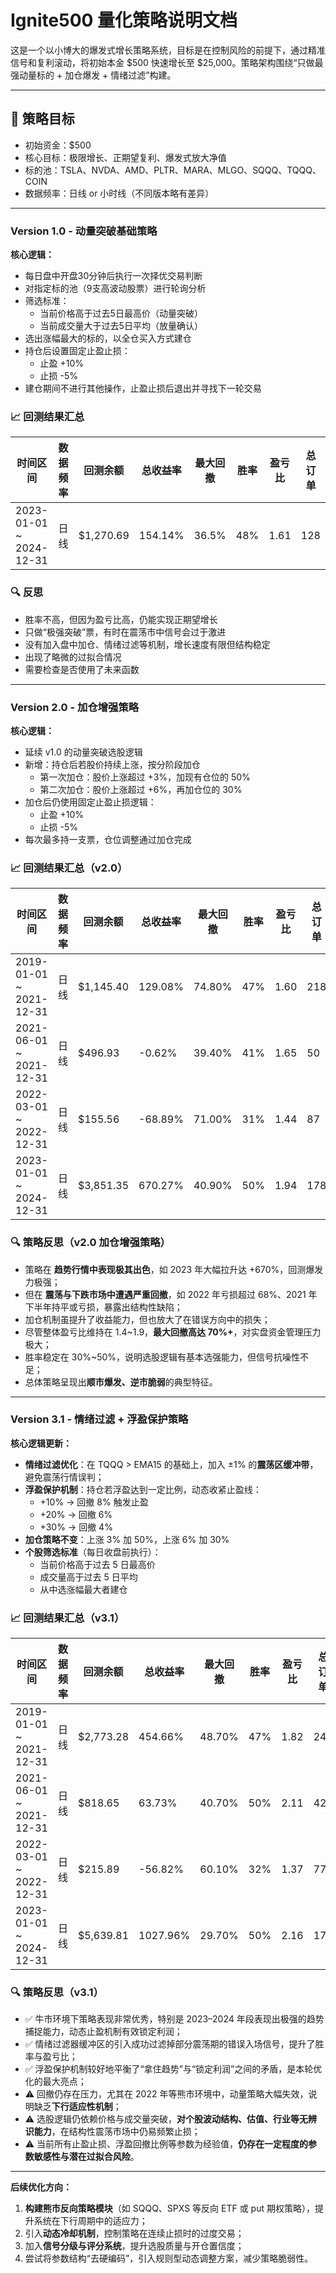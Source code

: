 # Ignite500 量化策略说明文档

这是一个以小博大的爆发式增长策略系统，目标是在控制风险的前提下，通过精准信号和复利滚动，将初始本金 $500 快速增长至 $25,000。策略架构围绕“只做最强动量标的 + 加仓爆发 + 情绪过滤”构建。

---

## 📌 策略目标

- 初始资金：$500
- 核心目标：极限增长、正期望复利、爆发式放大净值
- 标的池：TSLA、NVDA、AMD、PLTR、MARA、MLGO、SQQQ、TQQQ、COIN
- 数据频率：日线 or 小时线（不同版本略有差异）

---

### Version 1.0 - 动量突破基础策略

**核心逻辑：**
- 每日盘中开盘30分钟后执行一次择优交易判断
- 对指定标的池（9支高波动股票）进行轮询分析
- 筛选标准：
  - 当前价格高于过去5日最高价（动量突破）
  - 当前成交量大于过去5日平均（放量确认）
- 选出涨幅最大的标的，以全仓买入方式建仓
- 持仓后设置固定止盈止损：
  - 止盈 +10%
  - 止损 -5%
- 建仓期间不进行其他操作，止盈止损后退出并寻找下一轮交易


### 📈 回测结果汇总
| 时间区间 | 数据频率 | 回测余额      | 总收益率 | 最大回撤 | 胜率 | 盈亏比 | 总订单 |
|----------|----------|-----------|------------|-----------|------|--------|---------|
| 2023-01-01 ~ 2024-12-31 | 日线 | $1,270.69 | 154.14% | 36.5% | 48% | 1.61 | 128 |


### 🔍 反思

- 胜率不高，但因为盈亏比高，仍能实现正期望增长
- 只做“极强突破”票，有时在震荡市中信号会过于激进
- 没有加入盘中加仓、情绪过滤等机制，增长速度有限但结构稳定
- 出现了略微的过拟合情况
- 需要检查是否使用了未来函数

---

### Version 2.0 - 加仓增强策略

**核心逻辑：**
- 延续 v1.0 的动量突破选股逻辑
- 新增：持仓后若股价持续上涨，按分阶段加仓
  - 第一次加仓：股价上涨超过 +3%，加现有仓位的 50%
  - 第二次加仓：股价上涨超过 +6%，再加仓位的 30%
- 加仓后仍使用固定止盈止损逻辑：
  - 止盈 +10%
  - 止损 -5%
- 每次最多持一支票，仓位调整通过加仓完成

### 📈 回测结果汇总（v2.0）

| 时间区间 | 数据频率 | 回测余额  | 总收益率 | 最大回撤 | 胜率 | 盈亏比 | 总订单 |
|----------|----------|-------|-----------|------------|------|--------|---------|
| 2019-01-01 ~ 2021-12-31 | 日线 | $1,145.40 | 129.08% | 74.80% | 47% | 1.60 | 218 |
| 2021-06-01 ~ 2021-12-31 | 日线 | $496.93 | -0.62% | 39.40% | 41% | 1.65 | 50 |
| 2022-03-01 ~ 2022-12-31 | 日线 | $155.56 | -68.89% | 71.00% | 31% | 1.44 | 87 |
| 2023-01-01 ~ 2024-12-31 | 日线 | $3,851.35 | 670.27% | 40.90% | 50% | 1.94 | 178 |

### 🔍 策略反思（v2.0 加仓增强策略）

- 策略在 **趋势行情中表现极其出色**，如 2023 年大幅拉升达 +670%，回测爆发力极强；
- 但在 **震荡与下跌市场中遭遇严重回撤**，如 2022 年亏损超过 68%、2021 年下半年持平或亏损，暴露出结构性缺陷；
- 加仓机制虽提升了收益能力，但也放大了在错误方向中的损失；
- 尽管整体盈亏比维持在 1.4~1.9，**最大回撤高达 70%+**，对实盘资金管理压力极大；
- 胜率稳定在 30%~50%，说明选股逻辑有基本选强能力，但信号抗噪性不足；
- 总体策略呈现出**顺市爆发、逆市脆弱**的典型特征。

---

### Version 3.1 - 情绪过滤 + 浮盈保护策略

**核心逻辑更新：**
- **情绪过滤优化**：在 TQQQ > EMA15 的基础上，加入 ±1% 的**震荡区缓冲带**，避免震荡行情误判；
- **浮盈保护机制**：持仓若浮盈达到一定比例，动态收紧止盈线：
  - +10% → 回撤 8% 触发止盈  
  - +20% → 回撤 6%  
  - +30% → 回撤 4%  
- **加仓策略不变**：上涨 3% 加 50%，上涨 6% 加 30%
- **个股筛选标准**（每日收盘前执行）：
  - 当前价格高于过去 5 日最高价  
  - 成交量高于过去 5 日平均  
  - 从中选涨幅最大者建仓


### 📈 回测结果汇总（v3.1）

| 时间区间                | 数据频率 | 回测余额   | 总收益率   | 最大回撤 | 胜率 | 盈亏比 | 总订单 |
|-------------------------|----------|------------|------------|-----------|------|--------|---------|
| 2019-01-01 ~ 2021-12-31 | 日线     | $2,773.28  | 454.66%    | 48.70%    | 47%  | 1.82   | 240     |
| 2021-06-01 ~ 2021-12-31 | 日线     | $818.65    | 63.73%     | 40.70%    | 50%  | 2.11   | 42      |
| 2022-03-01 ~ 2022-12-31 | 日线     | $215.89    | -56.82%    | 60.10%    | 32%  | 1.37   | 77      |
| 2023-01-01 ~ 2024-12-31 | 日线     | $5,639.81  | 1027.96%   | 29.70%    | 50%  | 2.16   | 173     |

### 🔍 策略反思（v3.1）

- ✅ 牛市环境下策略表现非常优秀，特别是 2023–2024 年段表现出极强的趋势捕捉能力，动态止盈机制有效锁定利润；
- ✅ 情绪过滤器缓冲区的引入成功过滤掉部分震荡期的错误入场信号，提升了胜率与盈亏比；
- ✅ 浮盈保护机制较好地平衡了“拿住趋势”与“锁定利润”之间的矛盾，是本轮优化的最大亮点；
- ⚠️ 回撤仍存在压力，尤其在 2022 年等熊市环境中，动量策略大幅失效，说明缺乏**下行适应性机制**；
- ⚠️ 选股逻辑仍依赖价格与成交量突破，**对个股波动结构、估值、行业等无辨识能力**，在结构性震荡市场中仍易频繁止损；
- ⚠️ 当前所有止盈止损、浮盈回撤比例等参数为经验值，**仍存在一定程度的参数敏感性与潜在过拟合风险**。

---

**后续优化方向：**
1. **构建熊市反向策略模块**（如 SQQQ、SPXS 等反向 ETF 或 put 期权策略），提升系统在下行周期中的适应力；
2. 引入**动态冷却机制**，控制策略在连续止损时的过度交易；
3. 加入**信号分级与评分系统**，提升选股质量与开仓置信度；
4. 尝试将参数结构“去硬编码”，引入规则型动态调整方案，减少策略脆弱性。

